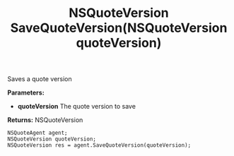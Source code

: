 ﻿---
uid: crmscript_ref_NSQuoteAgent_SaveQuoteVersion
title: NSQuoteVersion SaveQuoteVersion(NSQuoteVersion quoteVersion)
intellisense: NSQuoteAgent.SaveQuoteVersion
keywords: NSQuoteAgent, SaveQuoteVersion
so.topic: reference
---

Saves a quote version

**Parameters:**
 - **quoteVersion** The quote version to save

**Returns:** NSQuoteVersion

```crmscript
NSQuoteAgent agent;
NSQuoteVersion quoteVersion;
NSQuoteVersion res = agent.SaveQuoteVersion(quoteVersion);
```

